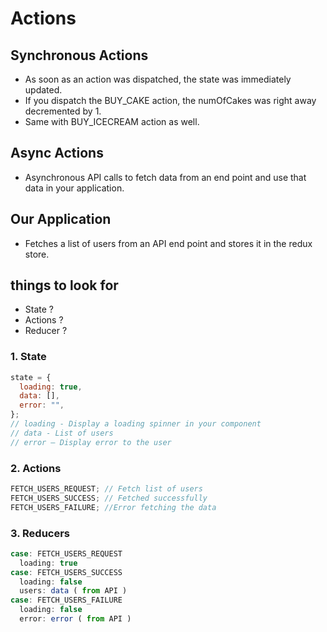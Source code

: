 # Actions

## Synchronous Actions

- As soon as an action was dispatched, the state was immediately updated.
- If you dispatch the BUY_CAKE action, the numOfCakes was right away decremented by 1.
- Same with BUY_ICECREAM action as well.

## Async Actions

- Asynchronous API calls to fetch data from an end point and use that data in your application.

## Our Application

- Fetches a list of users from an API end point and stores it in the redux store.

## things to look for

- State ?
- Actions ?
- Reducer ?

### 1. State

```js
state = {
  loading: true,
  data: [],
  error: "",
};
// loading - Display a loading spinner in your component
// data - List of users
// error – Display error to the user
```

### 2. Actions

```js
FETCH_USERS_REQUEST; // Fetch list of users
FETCH_USERS_SUCCESS; // Fetched successfully
FETCH_USERS_FAILURE; //Error fetching the data
```

### 3. Reducers

```js
case: FETCH_USERS_REQUEST
  loading: true
case: FETCH_USERS_SUCCESS
  loading: false
  users: data ( from API )
case: FETCH_USERS_FAILURE
  loading: false
  error: error ( from API )
```
